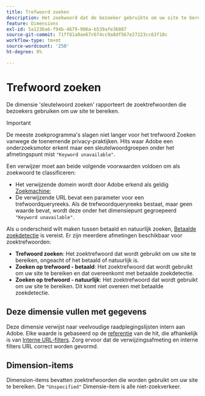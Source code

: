 ```yaml
---
title: Trefwoord zoeken
description: Het zoekwoord dat de bezoeker gebruikte om uw site te bereiken.
feature: Dimensions
exl-id: 5a1236a6-f94b-4679-906a-b539afe36887
source-git-commit: 71ff81a0ae67c6f4cc9a8df567e27223cc63f18c
workflow-type: tm+mt
source-wordcount: '250'
ht-degree: 0%

---
```


# Trefwoord zoeken

De dimensie &#39;sleutelwoord zoeken&#39; rapporteert de zoektrefwoorden die bezoekers gebruiken om uw site te bereiken.

>[!IMPORTANT]
>
>De meeste zoekprogramma&#39;s slagen niet langer voor het trefwoord Zoeken vanwege de toenemende privacy-praktijken. Hits waar Adobe een onderzoeksmotor erkent maar een sleutelwoordgroepen onder het afmetingspunt mist `"Keyword unavailable"`.

Een verwijzer moet aan beide volgende voorwaarden voldoen om als zoekwoord te classificeren:

* Het verwijzende domein wordt door Adobe erkend als geldig [Zoekmachine](search-engine.md);
* De verwijzende URL bevat een parameter voor een trefwoordqueryreeks. Als de trefwoordqueryreeks bestaat, maar geen waarde bevat, wordt deze onder het dimensiepunt gegroepeerd `"Keyword unavailable"`.

Als u onderscheid wilt maken tussen betaald en natuurlijk zoeken, [Betaalde zoekdetectie](/help/admin/admin/c-manage-report-suites/c-edit-report-suites/general/paid-search-detection/paid-search-detection.md) is vereist. Er zijn meerdere afmetingen beschikbaar voor zoektrefwoorden:

* **Trefwoord zoeken**: Het zoektrefwoord dat wordt gebruikt om uw site te bereiken, ongeacht of het betaald of natuurlijk is.
* **Zoeken op trefwoord - betaald**: Het zoektrefwoord dat wordt gebruikt om uw site te bereiken en dat overeenkomt met betaalde zoekdetectie.
* **Zoeken op trefwoord - natuurlijk**: Het zoektrefwoord dat wordt gebruikt om uw site te bereiken. Dit komt niet overeen met betaalde zoekdetectie.

## Deze dimensie vullen met gegevens

Deze dimensie verwijst naar veelvoudige raadplegingslijsten intern aan Adobe. Elke waarde is gebaseerd op de [referentie](referrer.md) van de hit, die afhankelijk is van [Interne URL-filters](/help/admin/admin/c-manage-report-suites/c-edit-report-suites/general/internal-url-filter-admin.md). Zorg ervoor dat de verwijzingsafmeting en interne filters URL correct worden gevormd.

## Dimension-items

Dimension-items bevatten zoektrefwoorden die worden gebruikt om uw site te bereiken. De `"Unspecified"` Dimensie-item is alle niet-zoekverkeer.
